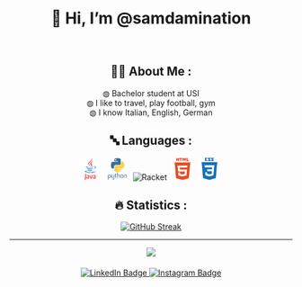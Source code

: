 <!-- START --->
<h1 align="center">👋 Hi, I’m @samdamination</h1>
</br>


<!-- ABOUT ME -->
<h2 align="center">
  👨‍💻 About Me :
</h2>
<div align="center">
<p>
  &#x25CD; Bachelor student at USI </br>
  &#x25CD;  I like to travel, play football, gym</br>
  &#x25CD; I know Italian, English, German </br>
</div>

<!--  PROGRAMMING LANGUAGES -->
<h2 align="center">
  &#128292; Languages :
</h2>
<div align="center">
  <img src="https://github.com/devicons/devicon/blob/master/icons/java/java-original-wordmark.svg" title="Java" alt="Java" width="40" height="40"/>&nbsp;
  <img src="https://github.com/devicons/devicon/blob/master/icons/python/python-original-wordmark.svg" title="Python" alt="Python" width="40" height="40"/>&nbsp;
  <img src="https://upload.wikimedia.org/wikipedia/commons/c/c1/Racket-logo.svg" title="Racket" alt="Racket" width="40" height="40"/>&nbsp;
  <img src="https://github.com/devicons/devicon/blob/master/icons/html5/html5-plain-wordmark.svg" title="HTML" alt="HTML" width="40" height="40"/>&nbsp;
  <img src="https://github.com/devicons/devicon/blob/master/icons/css3/css3-plain-wordmark.svg" title="CSS" alt="CSS" width="40" height="40"/>&nbsp;
</div>

<h2 align="center">
  &#128293; Statistics :
</h2>



<!-- STREAK STATS: goto http://github-readme-streak-stats.herokuapp.com/demo/ --->
<div align="center">
  <a href="https://git.io/streak-stats"><img src="http://github-readme-streak-stats.herokuapp.com?user=samdamination&theme=dark"       alt="GitHub Streak" /></a>
</div>
<!-- TOP LANGUAGE USAGE - NOT DONE 
[![Top Langs](https://github-readme-stats.vercel.app/api/top-langs/?username=samdamination&layout=compact&theme=vision-friendly-dark)](https://github.com/anuraghazra/github-readme-stats) -->


<hr>
<!-- GIF --->
<div id="header" align="center">
  <img src="https://media.giphy.com/media/v1.Y2lkPTc5MGI3NjExZTZud2Uybms4OWVybnU1dGF2bDdmZGl3djl0NnlnZDJzOXV6M2k1NiZlcD12MV9pbnRlcm5hbF9naWZfYnlfaWQmY3Q9Zw/JqmupuTVZYaQX5s094/giphy.gif" width="100"/>
</div>

<!-- views counter -->
<div align="center">
  <img src="https://komarev.com/ghpvc/?username=samdamination&style=flat-square&color=blue" alt=""/>
</div>
<!-- BADGES SOCIAL --->
<div id="badges" align="center">
  <a href="your-linkedin-URL">
    <img src="https://img.shields.io/badge/LinkedIn-blue?style=for-the-badge&logo=linkedin&logoColor=white" alt="LinkedIn Badge"/>
  </a>
  <!-- <a href="your-youtube-URL">
    <img src="https://img.shields.io/badge/YouTube-red?style=for-the-badge&logo=youtube&logoColor=white" alt="Youtube Badge"/>
  </a> --->
  <a href="your-twitter-URL">
    <img src="https://img.shields.io/badge/Instagram-E4405F?style=for-the-badge&logo=instagram&logoColor=white" alt="Instagram Badge"/>
  </a>
</div>



<!---
comments
--->
